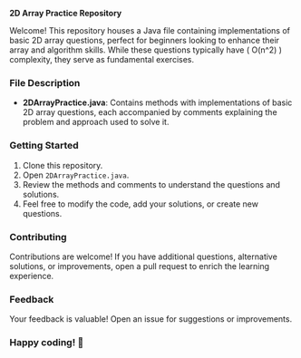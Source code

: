 **2D Array Practice Repository**

Welcome! This repository houses a Java file containing implementations of basic 2D array questions, perfect for beginners looking to enhance their array and algorithm skills. While these questions typically have \( O(n^2) \) complexity, they serve as fundamental exercises.

### File Description
- **2DArrayPractice.java**: Contains methods with implementations of basic 2D array questions, each accompanied by comments explaining the problem and approach used to solve it.

### Getting Started
1. Clone this repository.
2. Open `2DArrayPractice.java`.
3. Review the methods and comments to understand the questions and solutions.
4. Feel free to modify the code, add your solutions, or create new questions.

### Contributing
Contributions are welcome! If you have additional questions, alternative solutions, or improvements, open a pull request to enrich the learning experience.

### Feedback
Your feedback is valuable! Open an issue for suggestions or improvements.

### Happy coding! 🚀
